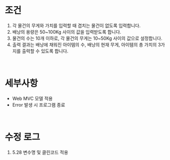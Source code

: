 # 조건
1. 각 물건의 무게와 가치를 입력할 때 겹치는 물건이 없도록 입력합니다.
2. 배낭의 용량은 50~100Kg 사이의 값을 입력받도록 합니다.
3. 물건의 수는 10개 이하로, 각 물건의 무게는 10~50Kg 사이의 값으로 설정합니다.
4. 출력 결과는 배낭에 채워진 아이템의 수, 배낭의 현재 무게, 아이템의 총 가치의 3가지를 출력할 수 있도록 합니다.

<br>

# 세부사항
* Web MVC 모델 적용
* Error 발생 시 프로그램 종료

<br>

# 수정 로그
1. 5.28 변수명 및 클린코드 적용
